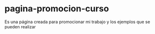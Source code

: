 # pagina-promocion-curso
Es una página creada para promocionar mi trabajo y los ejemplos que se pueden realizar
